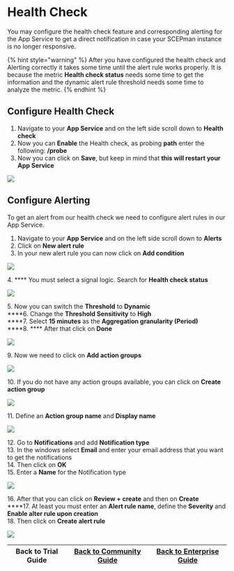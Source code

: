 # Health Check

You may configure the health check feature and corresponding alerting for the App Service to get a direct notification in case your SCEPman instance is no longer responsive.

{% hint style="warning" %}
After you have configured the health check and Alerting correctly it takes some time until the alert rule works properly. It is because the metric **Health check status** needs some time to get the information and the dynamic alert rule threshold needs some time to analyze the metric.
{% endhint %}

## Configure Health Check

1. Navigate to your **App Service** and on the left side scroll down to **Health check**
2. Now you can **Enable** the Health check, as probing **path** enter the following: **/probe**
3. Now you can click on **Save**, but keep in mind that **this will restart your App Service**

![](../../.gitbook/assets/screen-shot-2021-01-19-at-10.29.15.png)

## Configure Alerting

To get an alert from our health check we need to configure alert rules in our App Service.

1. Navigate to your **App Service** and on the left side scroll down to **Alerts**
2. Click on **New alert rule**
3. In your new alert rule you can now click on **Add condition**

![](../../.gitbook/assets/screen-shot-2021-01-19-at-10.50.32.png)

4\. **** You must select a signal logic. Search for **Health check status**

![](../../.gitbook/assets/screen-shot-2021-01-19-at-10.50.39.png)

5\. Now you can switch the **Threshold** to **Dynamic**\
****6. Change the **Threshold Sensitivity** to **High**\
****7. Select **15 minutes** as the **Aggregation granularity (Period)**\
****8. **** After that click on **Done**

![](../../.gitbook/assets/screen-shot-2021-01-19-at-10.52.54.png)

&#x20;9\. Now we need to click on **Add action groups**

![](../../.gitbook/assets/screen-shot-2021-01-19-at-11.00.18.png)

10\. If you do not have any action groups available, you can click on **Create action group**

![](../../.gitbook/assets/screen-shot-2021-01-19-at-11.01.15.png)

11\. Define an **Action group name** and **Display name**

![](../../.gitbook/assets/screen-shot-2021-01-19-at-11.09.40.png)

12\. Go to **Notifications** and add **Notification type**\
13\. In the windows select **Email** and enter your email address that you want to get the notifications\
14\. Then click on **OK**\
15\. Enter a **Name** for the Notification type

![](../../.gitbook/assets/screen-shot-2021-01-19-at-11.11.40.png)

16\. After that you can click on **Review + create** and then on **Create**\
****17. At least you must enter an **Alert rule name**, define the **Severity** and **Enable alter rule upon creation**\
18\. Then click on **Create alert rule**

![](../../.gitbook/assets/screen-shot-2021-01-19-at-11.20.29.png)

| Back to Trial Guide | [Back to Community Guide](../../scepman-deployment/community-guide.md#step-8-configure-health-check) | ​[Back to Enterprise Guide​](broken-reference) |
| ------------------- | ---------------------------------------------------------------------------------------------------- | ---------------------------------------------- |
